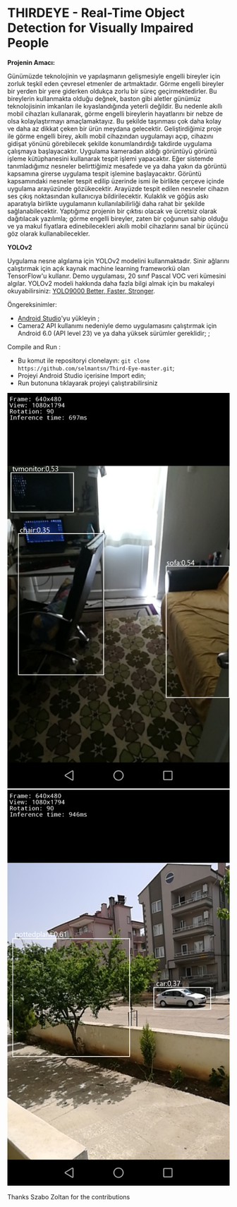# THIRDEYE - Real-Time Object Detection for Visually Impaired People

**Projenin Amacı:**

Günümüzde teknolojinin ve yapılaşmanın gelişmesiyle engelli bireyler için zorluk teşkil eden çevresel etmenler de artmaktadır. Görme engelli bireyler bir yerden bir yere giderken oldukça zorlu bir süreç geçirmektedirler. Bu bireylerin kullanmakta olduğu değnek, baston gibi aletler günümüz teknolojisinin imkanları ile kıyaslandığında yeterli değildir. Bu nedenle akıllı mobil cihazları kullanarak, görme engelli bireylerin hayatlarını bir nebze de olsa kolaylaştırmayı amaçlamaktayız. Bu şekilde taşınması çok daha kolay ve daha az dikkat çeken bir ürün meydana gelecektir. Geliştirdiğimiz proje ile görme engelli birey, akıllı mobil cihazından uygulamayı açıp, cihazını gidişat yönünü görebilecek şekilde konumlandırdığı takdirde uygulama çalışmaya başlayacaktır. Uygulama kameradan aldığı görüntüyü görüntü işleme kütüphanesini kullanarak tespit işlemi yapacaktır. Eğer sistemde tanımladığımız nesneler belirttiğimiz mesafede ve ya daha yakın da görüntü kapsamına girerse uygulama tespit işlemine başlayacaktır. Görüntü kapsamındaki nesneler tespit edilip üzerinde ismi ile birlikte çerçeve içinde uygulama arayüzünde gözükecektir. Arayüzde tespit edilen nesneler cihazın ses çıkış noktasından kullanıcıya bildirilecektir. Kulaklık ve göğüs askı aparatıyla birlikte uygulamanın kullanılabilirliği daha rahat bir şekilde sağlanabilecektir. Yaptığımız projenin bir çıktısı olacak ve ücretsiz olarak dağıtılacak yazılımla; görme engelli bireyler, zaten bir çoğunun sahip olduğu ve ya makul fiyatlara edinebilecekleri akıllı mobil cihazlarını sanal bir üçüncü göz olarak kullanabilecekler.




**YOLOv2**

Uygulama nesne algılama için YOLOv2 modelini kullanmaktadır. Sinir ağlarını çalıştırmak için açık kaynak machine learning frameworkü olan  TensorFlow'u  kullanır. Demo uygulaması, 20 sınıf Pascal VOC veri kümesini algılar. YOLOv2 modeli hakkında daha fazla bilgi almak için bu makaleyi okuyabilirsiniz: [YOLO9000 Better, Faster, Stronger](https://arxiv.org/pdf/1612.08242.pdf).





Öngereksinimler:

* [Android Studio](https://developer.android.com/studio/index.html)'yu yükleyin  ;
* Camera2 API kullanımı nedeniyle demo uygulamasını çalıştırmak için Android 6.0 (API level 23) ve ya daha yüksek sürümler gereklidir;  ;

Compile and Run :

* Bu komut ile repositoryi clonelayın: `git clone https://github.com/selmantsn/Third-Eye-master.git`;
* Projeyi Android Studio içerisine Import edin;
* Run butonuna tıklayarak projeyi çalıştırabilirsiniz

![android yolo v2 sample image](https://github.com/selmantsn/Third-Eye-master/blob/master/sample/indoor.png)
![android yolo v2 sample image](https://github.com/selmantsn/Third-Eye-master/blob/master/sample/outdoor.png)


Thanks Szabo Zoltan for the contributions
